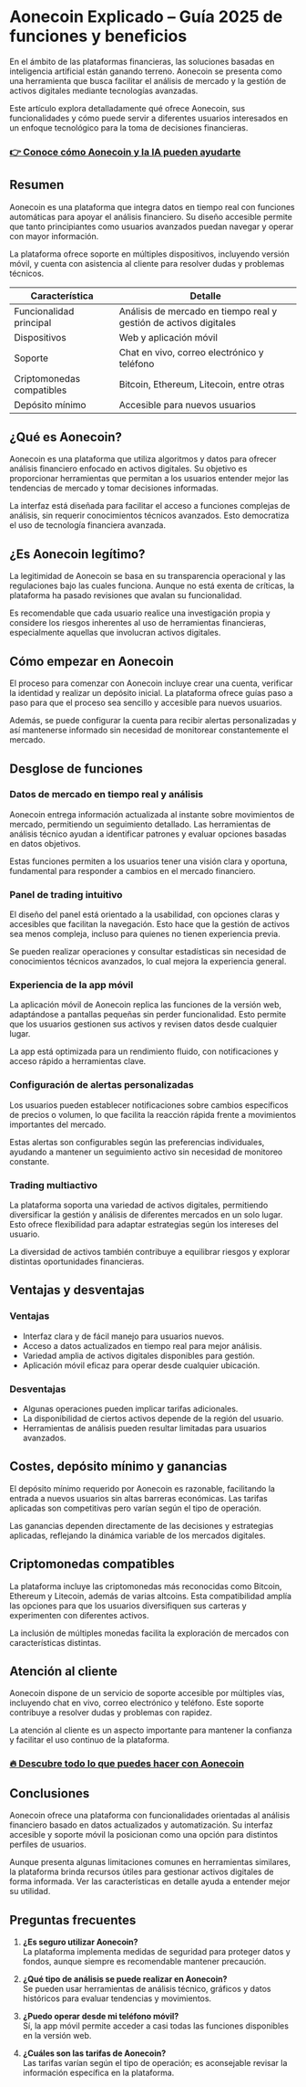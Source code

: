 # Aonecoin Explicado – Guía 2025 de funciones y beneficios
   
En el ámbito de las plataformas financieras, las soluciones basadas en inteligencia artificial están ganando terreno. Aonecoin se presenta como una herramienta que busca facilitar el análisis de mercado y la gestión de activos digitales mediante tecnologías avanzadas.  

Este artículo explora detalladamente qué ofrece Aonecoin, sus funcionalidades y cómo puede servir a diferentes usuarios interesados en un enfoque tecnológico para la toma de decisiones financieras.  

### [👉 Conoce cómo Aonecoin y la IA pueden ayudarte](https://tinyurl.com/ywr6jvdp)
## Resumen  
Aonecoin es una plataforma que integra datos en tiempo real con funciones automáticas para apoyar el análisis financiero. Su diseño accesible permite que tanto principiantes como usuarios avanzados puedan navegar y operar con mayor información.  

La plataforma ofrece soporte en múltiples dispositivos, incluyendo versión móvil, y cuenta con asistencia al cliente para resolver dudas y problemas técnicos.  

| Característica             | Detalle                         |  
|---------------------------|--------------------------------|  
| Funcionalidad principal    | Análisis de mercado en tiempo real y gestión de activos digitales |  
| Dispositivos               | Web y aplicación móvil          |  
| Soporte                   | Chat en vivo, correo electrónico y teléfono |  
| Criptomonedas compatibles  | Bitcoin, Ethereum, Litecoin, entre otras |  
| Depósito mínimo            | Accesible para nuevos usuarios |  

## ¿Qué es Aonecoin?  
Aonecoin es una plataforma que utiliza algoritmos y datos para ofrecer análisis financiero enfocado en activos digitales. Su objetivo es proporcionar herramientas que permitan a los usuarios entender mejor las tendencias de mercado y tomar decisiones informadas.  

La interfaz está diseñada para facilitar el acceso a funciones complejas de análisis, sin requerir conocimientos técnicos avanzados. Esto democratiza el uso de tecnología financiera avanzada.  

## ¿Es Aonecoin legítimo?  
La legitimidad de Aonecoin se basa en su transparencia operacional y las regulaciones bajo las cuales funciona. Aunque no está exenta de críticas, la plataforma ha pasado revisiones que avalan su funcionalidad.  

Es recomendable que cada usuario realice una investigación propia y considere los riesgos inherentes al uso de herramientas financieras, especialmente aquellas que involucran activos digitales.  

## Cómo empezar en Aonecoin  
El proceso para comenzar con Aonecoin incluye crear una cuenta, verificar la identidad y realizar un depósito inicial. La plataforma ofrece guías paso a paso para que el proceso sea sencillo y accesible para nuevos usuarios.  

Además, se puede configurar la cuenta para recibir alertas personalizadas y así mantenerse informado sin necesidad de monitorear constantemente el mercado.  

## Desglose de funciones  
### Datos de mercado en tiempo real y análisis  
Aonecoin entrega información actualizada al instante sobre movimientos de mercado, permitiendo un seguimiento detallado. Las herramientas de análisis técnico ayudan a identificar patrones y evaluar opciones basadas en datos objetivos.  

Estas funciones permiten a los usuarios tener una visión clara y oportuna, fundamental para responder a cambios en el mercado financiero.  

### Panel de trading intuitivo  
El diseño del panel está orientado a la usabilidad, con opciones claras y accesibles que facilitan la navegación. Esto hace que la gestión de activos sea menos compleja, incluso para quienes no tienen experiencia previa.  

Se pueden realizar operaciones y consultar estadísticas sin necesidad de conocimientos técnicos avanzados, lo cual mejora la experiencia general.  

### Experiencia de la app móvil  
La aplicación móvil de Aonecoin replica las funciones de la versión web, adaptándose a pantallas pequeñas sin perder funcionalidad. Esto permite que los usuarios gestionen sus activos y revisen datos desde cualquier lugar.  

La app está optimizada para un rendimiento fluido, con notificaciones y acceso rápido a herramientas clave.  

### Configuración de alertas personalizadas  
Los usuarios pueden establecer notificaciones sobre cambios específicos de precios o volumen, lo que facilita la reacción rápida frente a movimientos importantes del mercado.  

Estas alertas son configurables según las preferencias individuales, ayudando a mantener un seguimiento activo sin necesidad de monitoreo constante.  

### Trading multiactivo  
La plataforma soporta una variedad de activos digitales, permitiendo diversificar la gestión y análisis de diferentes mercados en un solo lugar. Esto ofrece flexibilidad para adaptar estrategias según los intereses del usuario.  

La diversidad de activos también contribuye a equilibrar riesgos y explorar distintas oportunidades financieras.  

## Ventajas y desventajas  
### Ventajas  
- Interfaz clara y de fácil manejo para usuarios nuevos.  
- Acceso a datos actualizados en tiempo real para mejor análisis.  
- Variedad amplia de activos digitales disponibles para gestión.  
- Aplicación móvil eficaz para operar desde cualquier ubicación.  

### Desventajas  
- Algunas operaciones pueden implicar tarifas adicionales.  
- La disponibilidad de ciertos activos depende de la región del usuario.  
- Herramientas de análisis pueden resultar limitadas para usuarios avanzados.  

## Costes, depósito mínimo y ganancias  
El depósito mínimo requerido por Aonecoin es razonable, facilitando la entrada a nuevos usuarios sin altas barreras económicas. Las tarifas aplicadas son competitivas pero varían según el tipo de operación.  

Las ganancias dependen directamente de las decisiones y estrategias aplicadas, reflejando la dinámica variable de los mercados digitales.  

## Criptomonedas compatibles  
La plataforma incluye las criptomonedas más reconocidas como Bitcoin, Ethereum y Litecoin, además de varias altcoins. Esta compatibilidad amplía las opciones para que los usuarios diversifiquen sus carteras y experimenten con diferentes activos.  

La inclusión de múltiples monedas facilita la exploración de mercados con características distintas.  

## Atención al cliente  
Aonecoin dispone de un servicio de soporte accesible por múltiples vías, incluyendo chat en vivo, correo electrónico y teléfono. Este soporte contribuye a resolver dudas y problemas con rapidez.  

La atención al cliente es un aspecto importante para mantener la confianza y facilitar el uso continuo de la plataforma.  

### [🔥 Descubre todo lo que puedes hacer con Aonecoin](https://tinyurl.com/ywr6jvdp)
## Conclusiones  
Aonecoin ofrece una plataforma con funcionalidades orientadas al análisis financiero basado en datos actualizados y automatización. Su interfaz accesible y soporte móvil la posicionan como una opción para distintos perfiles de usuarios.  

Aunque presenta algunas limitaciones comunes en herramientas similares, la plataforma brinda recursos útiles para gestionar activos digitales de forma informada. Ver las características en detalle ayuda a entender mejor su utilidad.  

## Preguntas frecuentes  
1. **¿Es seguro utilizar Aonecoin?**  
   La plataforma implementa medidas de seguridad para proteger datos y fondos, aunque siempre es recomendable mantener precaución.  

2. **¿Qué tipo de análisis se puede realizar en Aonecoin?**  
   Se pueden usar herramientas de análisis técnico, gráficos y datos históricos para evaluar tendencias y movimientos.  

3. **¿Puedo operar desde mi teléfono móvil?**  
   Sí, la app móvil permite acceder a casi todas las funciones disponibles en la versión web.  

4. **¿Cuáles son las tarifas de Aonecoin?**  
   Las tarifas varían según el tipo de operación; es aconsejable revisar la información específica en la plataforma.